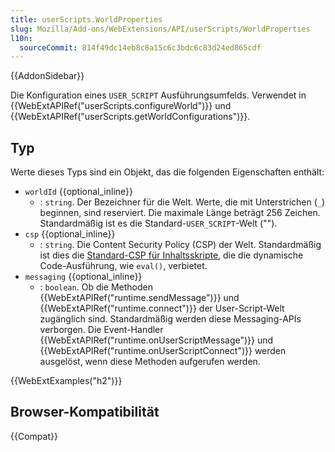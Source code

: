 ```yaml
---
title: userScripts.WorldProperties
slug: Mozilla/Add-ons/WebExtensions/API/userScripts/WorldProperties
l10n:
  sourceCommit: 814f49dc14eb8c8a15c6c3bdc6c83d24ed865cdf
---
```


{{AddonSidebar}}

Die Konfiguration eines `USER_SCRIPT` Ausführungsumfelds. Verwendet in {{WebExtAPIRef("userScripts.configureWorld")}} und {{WebExtAPIRef("userScripts.getWorldConfigurations")}}.

## Typ

Werte dieses Typs sind ein Objekt, das die folgenden Eigenschaften enthält:

- `worldId` {{optional_inline}}
  - : `string`. Der Bezeichner für die Welt. Werte, die mit Unterstrichen (`_`) beginnen, sind reserviert. Die maximale Länge beträgt 256 Zeichen. Standardmäßig ist es die Standard-`USER_SCRIPT`-Welt ("").
- `csp` {{optional_inline}}
  - : `string`. Die Content Security Policy (CSP) der Welt. Standardmäßig ist dies die [Standard-CSP für Inhaltsskripte](/de/docs/Mozilla/Add-ons/WebExtensions/Content_Security_Policy#csp_for_content_scripts), die die dynamische Code-Ausführung, wie `eval()`, verbietet.
- `messaging` {{optional_inline}}
  - : `boolean`. Ob die Methoden {{WebExtAPIRef("runtime.sendMessage")}} und {{WebExtAPIRef("runtime.connect")}} der User-Script-Welt zugänglich sind. Standardmäßig werden diese Messaging-APIs verborgen. Die Event-Handler {{WebExtAPIRef("runtime.onUserScriptMessage")}} und {{WebExtAPIRef("runtime.onUserScriptConnect")}} werden ausgelöst, wenn diese Methoden aufgerufen werden.

{{WebExtExamples("h2")}}

## Browser-Kompatibilität

{{Compat}}
